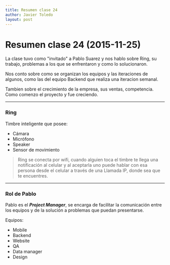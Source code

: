 ```yaml
---
title: Resumen clase 24
author: Javier Toledo
layout: post
---
```


Resumen clase 24 (2015-11-25)
=============================

La clase tuvo como "invitado" a Pablo Suarez y nos hablo sobre Ring, su trabajo, problemas a los que se enfrentaron y como lo solucionaron. 

Nos conto sobre como se organizan los equipos y las iteraciones de algunos, como las del equipo Backend que realiza una iteracion semanal. 

Tambien sobre el crecimiento de la empresa, sus ventas, competencia. Como comenzo el proyecto y fue creciendo.

---

### Ring

Timbre inteligente que posee:

* Cámara
* Micrófono
* Speaker
* Sensor de movimiento

>Ring se conecta por wifi, cuando alguien toca el timbre te llega una notificación al celular y al aceptarla uno puede hablar con esa persona desde el celular a través de una Llamada IP, donde sea que te encuentres.

---

### Rol de Pablo 

Pablo es el ***Project Manager***, se encarga de facilitar la comunicación entre los equipos y de la solución a problemas que puedan presentarse.

Equipos:

* Mobile
* Backend
* Website
* QA
* Data manager
* Design
